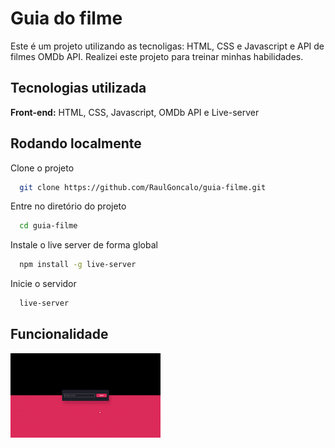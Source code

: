 
# Guia do filme
Este é um projeto utilizando as tecnoligas: HTML, CSS e Javascript e API de filmes OMDb API.
Realizei este projeto para treinar minhas habilidades.


## Tecnologias utilizada

**Front-end:** HTML, CSS, Javascript, OMDb API e Live-server


## Rodando localmente

Clone o projeto

```bash
  git clone https://github.com/RaulGoncalo/guia-filme.git
```

Entre no diretório do projeto

```bash
  cd guia-filme
```

Instale o live server de forma global

```bash
  npm install -g live-server
```


Inicie o servidor

```bash
  live-server
```


## Funcionalidade

![App Screenshot](https://github.com/RaulGoncalo/guia-filme/blob/main/Guia_do_filme_-_Google_Chrome_2022-10-09_16-09-59_AdobeExpress%20(1).gif)

